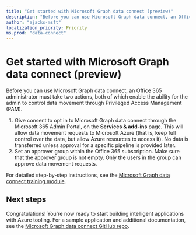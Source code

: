```yaml
---
title: "Get started with Microsoft Graph data connect (preview)"
description: "Before you can use Microsoft Graph data connect, an Office 365 administrator must take two actions, both of which enable the ability for the admin to control data movement through Privileged Access Management (PAM). "
author: "ajacks-msft"
localization_priority: Priority
ms.prod: "data-connect"
---
```


# Get started with Microsoft Graph data connect (preview)

Before you can use Microsoft Graph data connect, an Office 365 administrator must take two actions, both of which enable the ability for the admin to control data movement through Privileged Access Management (PAM). 

1. Give consent to opt in to Microsoft Graph data connect through the Microsoft 365 Admin Portal, on the **Services & add-ins** page. This will allow data movement requests to Microsoft Azure (that is, keep full control over the data, but allow Azure resources to access it). No data is transferred unless approval for a specific pipeline is provided later.
2. Set an approver group within the Office 365 subscription. Make sure that the approver group is not empty. Only the users in the group can approve data movement requests.

For detailed step-by-step instructions, see the [Microsoft Graph data connect training module](https://github.com/microsoftgraph/msgraph-training-dataconnect/blob/master/Lab.md).

## Next steps

Congratulations! You're now ready to start building intelligent applications with Azure tooling. For a sample application and additional documentation, see the [Microsoft Graph data connect GitHub repo](https://github.com/OfficeDev/MS-Graph-Data-Connect/wiki). 
